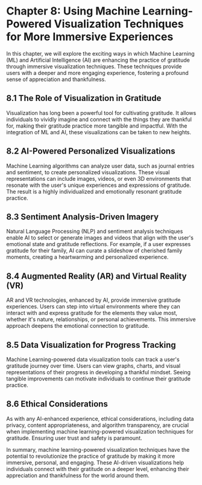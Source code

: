 Chapter 8: Using Machine Learning-Powered Visualization Techniques for More Immersive Experiences
=================================================================================================

In this chapter, we will explore the exciting ways in which Machine Learning (ML) and Artificial Intelligence (AI) are enhancing the practice of gratitude through immersive visualization techniques. These techniques provide users with a deeper and more engaging experience, fostering a profound sense of appreciation and thankfulness.

8.1 The Role of Visualization in Gratitude
------------------------------------------

Visualization has long been a powerful tool for cultivating gratitude. It allows individuals to vividly imagine and connect with the things they are thankful for, making their gratitude practice more tangible and impactful. With the integration of ML and AI, these visualizations can be taken to new heights.

8.2 AI-Powered Personalized Visualizations
------------------------------------------

Machine Learning algorithms can analyze user data, such as journal entries and sentiment, to create personalized visualizations. These visual representations can include images, videos, or even 3D environments that resonate with the user's unique experiences and expressions of gratitude. The result is a highly individualized and emotionally resonant gratitude practice.

8.3 Sentiment Analysis-Driven Imagery
-------------------------------------

Natural Language Processing (NLP) and sentiment analysis techniques enable AI to select or generate images and videos that align with the user's emotional state and gratitude reflections. For example, if a user expresses gratitude for their family, AI can curate a slideshow of cherished family moments, creating a heartwarming and personalized experience.

8.4 Augmented Reality (AR) and Virtual Reality (VR)
---------------------------------------------------

AR and VR technologies, enhanced by AI, provide immersive gratitude experiences. Users can step into virtual environments where they can interact with and express gratitude for the elements they value most, whether it's nature, relationships, or personal achievements. This immersive approach deepens the emotional connection to gratitude.

8.5 Data Visualization for Progress Tracking
--------------------------------------------

Machine Learning-powered data visualization tools can track a user's gratitude journey over time. Users can view graphs, charts, and visual representations of their progress in developing a thankful mindset. Seeing tangible improvements can motivate individuals to continue their gratitude practice.

8.6 Ethical Considerations
--------------------------

As with any AI-enhanced experience, ethical considerations, including data privacy, content appropriateness, and algorithm transparency, are crucial when implementing machine learning-powered visualization techniques for gratitude. Ensuring user trust and safety is paramount.

In summary, machine learning-powered visualization techniques have the potential to revolutionize the practice of gratitude by making it more immersive, personal, and engaging. These AI-driven visualizations help individuals connect with their gratitude on a deeper level, enhancing their appreciation and thankfulness for the world around them.
